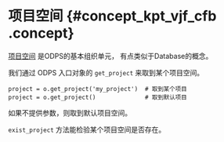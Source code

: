 # 项目空间 {#concept_kpt_vjf_cfb .concept}

[项目空间](../../../../cn.zh-CN/产品简介/基本概念/项目空间.md#) 是ODPS的基本组织单元， 有点类似于Database的概念。

我们通过 ODPS 入口对象的 `get_project` 来取到某个项目空间。

```
project = o.get_project('my_project')  # 取到某个项目
project = o.get_project()              # 取到默认项目
```

如果不提供参数，则取到默认项目空间。

`exist_project` 方法能检验某个项目空间是否存在。


